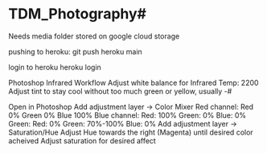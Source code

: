 # TDM_Photography#

Needs media folder stored on google cloud storage

pushing to heroku:
git push heroku main

login to heroku
heroku login

Photoshop Infrared Workflow
Adjust white balance for Infrared
	Temp: 2200
	Adjust tint to stay cool without too much green or yellow, usually -#
	
Open in Photoshop
	Add adjustment layer -> Color Mixer
		Red channel:
			Red 0%
			Green 0%
			Blue 100%
		Blue channel:
			Red: 100%
			Green: 0%
			Blue: 0%
		Green:
			Red: 0%
			Green: 70%-100%
			Blue: 0%
	Add adjustment layer -> Saturation/Hue
		Adjust Hue towards the right (Magenta) until desired color acheived
		Adjust saturation for desired affect